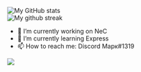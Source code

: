 ![My GitHub stats](https://github-readme-stats.vercel.app/api?username=TrueMajner&show_icons=true&theme=radical&count_private=true)  
![My github streak](https://github-readme-streak-stats.herokuapp.com/?user=TrueMajner&theme=midnight-purple)
  
- 🔭 I’m currently working on NeC  
- 🌱 I’m currently learning Express  
- 📫 How to reach me: Discord Марк#1319  
  
![](https://komarev.com/ghpvc/?username=truemajner)
